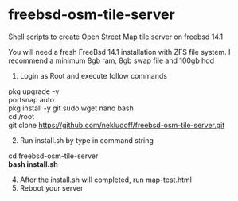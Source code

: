 # freebsd-osm-tile-server

Shell scripts to create Open Street Map tile server on freebsd 14.1

You will need a fresh FreeBsd 14.1 installation with ZFS file system. I recommend a minimum 8gb ram, 8gb swap file and 100gb hdd

1. Login as Root and execute follow commands <br>

pkg upgrade -y <br>
portsnap auto <br>
pkg install -y git sudo wget nano bash<br>
cd /root <br>
git clone https://github.com/nekludoff/freebsd-osm-tile-server.git <br>

2. Run install.sh by type in command string 

cd freebsd-osm-tile-server <br>
<b>bash install.sh</b><br>

4. After the install.sh will completed, run map-test.html
5. Reboot your server
